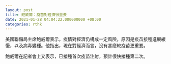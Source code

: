```yaml
---
layout: post
title: 鮑威爾：疫苗對經濟很重要
date: 2021-01-28 04:04:22.000000000 +08:00
categories: rthk
---
```


美國聯儲局主席鮑威爾表示，疫情對經濟仍構成一定風險，原因是疫苗接種進展緩慢，以及病毒變種。他指出，現在對經濟而言，沒有甚麼較疫苗更重要。

鮑威爾在記者會上又表示，已接種首次疫苗注射，預計很快接種第二次。
